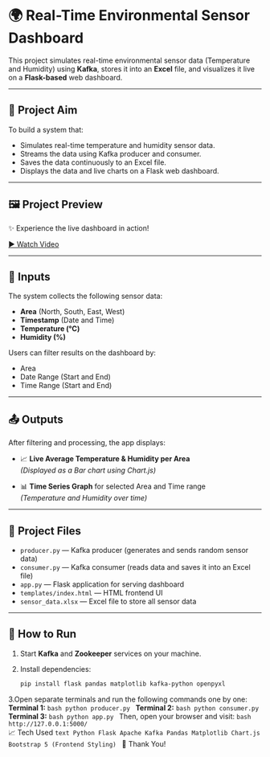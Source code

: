 # 🌍 Real-Time Environmental Sensor Dashboard

This project simulates real-time environmental sensor data (Temperature and Humidity) using **Kafka**, stores it into an **Excel** file, and visualizes it live on a **Flask-based** web dashboard.

---

## 🎯 Project Aim

To build a system that:

- Simulates real-time temperature and humidity sensor data.
- Streams the data using Kafka producer and consumer.
- Saves the data continuously to an Excel file.
- Displays the data and live charts on a Flask web dashboard.

---

## 🖼️ Project Preview

✨ Experience the live dashboard in action!  

[▶️ Watch Video](https://drive.google.com/file/d/1lbbNe4jnOeaEC-amoisPeo4yI5rydCI2/view?usp=drive_link)

---

## 🔢 Inputs

The system collects the following sensor data:

- **Area** (North, South, East, West)
- **Timestamp** (Date and Time)
- **Temperature (°C)**
- **Humidity (%)**

Users can filter results on the dashboard by:

- Area
- Date Range (Start and End)
- Time Range (Start and End)

---

## 📤 Outputs

After filtering and processing, the app displays:

- 📈 **Live Average Temperature & Humidity per Area**  
  *(Displayed as a Bar chart using Chart.js)*

- 📊 **Time Series Graph** for selected Area and Time range  
  *(Temperature and Humidity over time)*

---

## 📂 Project Files

- `producer.py` — Kafka producer (generates and sends random sensor data)
- `consumer.py` — Kafka consumer (reads data and saves it into an Excel file)
- `app.py` — Flask application for serving dashboard
- `templates/index.html` — HTML frontend UI
- `sensor_data.xlsx` — Excel file to store all sensor data

---

## 🚀 How to Run

1. Start **Kafka** and **Zookeeper** services on your machine.

2. Install dependencies:
   ```bash
   pip install flask pandas matplotlib kafka-python openpyxl
3.Open separate terminals and run the following commands one by one:
   **Terminal 1:** ```bash python producer.py ``` 
   **Terminal 2:** ```bash python consumer.py ``` 
   **Terminal 3:** ```bash python app.py ``` 
Then, open your browser and visit: ```bash http://127.0.0.1:5000/ ```   
📈 Tech Used ```text Python Flask Apache Kafka Pandas Matplotlib Chart.js Bootstrap 5 (Frontend Styling) ``` 
🌟 Thank You!
